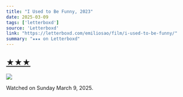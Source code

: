 ```yaml
---
title: "I Used to Be Funny, 2023"
date: 2025-03-09
tags: ['letterboxd']
source: 'Letterboxd'
link: "https://letterboxd.com/emiliosao/film/i-used-to-be-funny/"
summary: "★★★ on Letterboxd"
---
```


## [★★★](https://letterboxd.com/emiliosao/film/i-used-to-be-funny/)  

<p><img src="https://a.ltrbxd.com/resized/film-poster/8/2/3/9/6/7/823967-i-used-to-be-funny-0-600-0-900-crop.jpg?v=8a0fa5ec41" /></p> <p>Watched on Sunday March 9, 2025.</p>